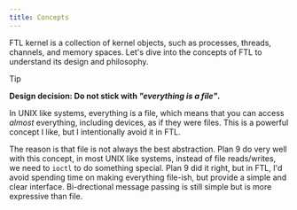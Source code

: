 ```yaml
---
title: Concepts
---
```


FTL kernel is a collection of kernel objects, such as processes, threads, channels, and memory spaces. Let's dive into the concepts of FTL to understand its design and philosophy.

> [!TIP]
>
> **Design decision: Do not stick with *"everything is a file"*.**
>
> In UNIX like systems, everything is a file, which means that you can access *almost* everything, including devices, as if they were files. This is a powerful concept I like, but I intentionally avoid it in FTL.
>
> The reason is that file is not always the best abstraction. Plan 9 do very well with this concept, in most UNIX like systems, instead of file reads/writes, we need to `ioctl` to do something special. Plan 9 did it right, but in FTL, I'd avoid spending time on making everything file-ish, but provide a simple and clear interface. Bi-drectional message passing is still simple but is more expressive than file.

